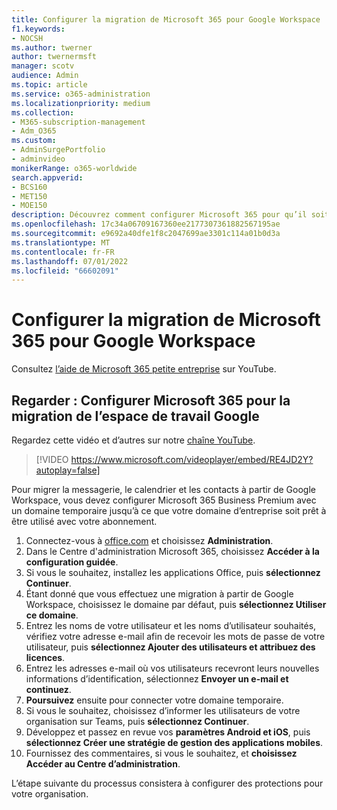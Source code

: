 ```yaml
---
title: Configurer la migration de Microsoft 365 pour Google Workspace
f1.keywords:
- NOCSH
ms.author: twerner
author: twernermsft
manager: scotv
audience: Admin
ms.topic: article
ms.service: o365-administration
ms.localizationpriority: medium
ms.collection:
- M365-subscription-management
- Adm_O365
ms.custom:
- AdminSurgePortfolio
- adminvideo
monikerRange: o365-worldwide
search.appverid:
- BCS160
- MET150
- MOE150
description: Découvrez comment configurer Microsoft 365 pour qu’il soit prêt pour la migration à partir de Google Workspace.
ms.openlocfilehash: 17c34a06709167360ee2177307361882567195ae
ms.sourcegitcommit: e9692a40dfe1f8c2047699ae3301c114a01b0d3a
ms.translationtype: MT
ms.contentlocale: fr-FR
ms.lasthandoff: 07/01/2022
ms.locfileid: "66602091"
---
```

# <a name="set-up-microsoft-365-for-google-workspace-migration"></a>Configurer la migration de Microsoft 365 pour Google Workspace

Consultez [l’aide de Microsoft 365 petite entreprise](https://go.microsoft.com/fwlink/?linkid=2197659) sur YouTube.

## <a name="watch-set-up-microsoft-365-for-google-workspace-migration"></a>Regarder : Configurer Microsoft 365 pour la migration de l’espace de travail Google

Regardez cette vidéo et d’autres sur notre [chaîne YouTube](https://go.microsoft.com/fwlink/?linkid=2198101).

> [!VIDEO https://www.microsoft.com/videoplayer/embed/RE4JD2Y?autoplay=false]

Pour migrer la messagerie, le calendrier et les contacts à partir de Google Workspace, vous devez configurer Microsoft 365 Business Premium avec un domaine temporaire jusqu’à ce que votre domaine d’entreprise soit prêt à être utilisé avec votre abonnement.

1. Connectez-vous à [office.com](https://office.com) et choisissez **Administration**.
1. Dans le Centre d'administration Microsoft 365, choisissez **Accéder à la configuration guidée**. 
1. Si vous le souhaitez, installez les applications Office, puis **sélectionnez Continuer**. 
1. Étant donné que vous effectuez une migration à partir de Google Workspace, choisissez le domaine par défaut, puis **sélectionnez Utiliser ce domaine**. 
1. Entrez les noms de votre utilisateur et les noms d’utilisateur souhaités, vérifiez votre adresse e-mail afin de recevoir les mots de passe de votre utilisateur, puis **sélectionnez Ajouter des utilisateurs et attribuez des licences**. 
1. Entrez les adresses e-mail où vos utilisateurs recevront leurs nouvelles informations d’identification, sélectionnez **Envoyer un e-mail et continuez**.
1. **Poursuivez** ensuite pour connecter votre domaine temporaire. 
1. Si vous le souhaitez, choisissez d’informer les utilisateurs de votre organisation sur Teams, puis **sélectionnez Continuer**.
1. Développez et passez en revue vos **paramètres Android et iOS**, puis **sélectionnez Créer une stratégie de gestion des applications mobiles**.
1. Fournissez des commentaires, si vous le souhaitez, et **choisissez Accéder au Centre d’administration**.

L’étape suivante du processus consistera à configurer des protections pour votre organisation.